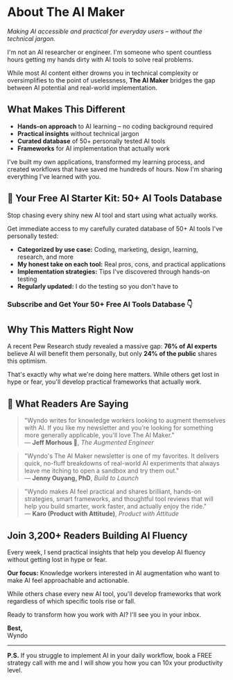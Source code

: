 # About The AI Maker

*Making AI accessible and practical for everyday users – without the technical jargon.*

I'm not an AI researcher or engineer. I'm someone who spent countless hours getting my hands dirty with AI tools to solve real problems.

While most AI content either drowns you in technical complexity or oversimplifies to the point of uselessness, **The AI Maker** bridges the gap between AI potential and real-world implementation.

## What Makes This Different

- **Hands-on approach** to AI learning – no coding background required
- **Practical insights** without technical jargon
- **Curated database** of 50+ personally tested AI tools
- **Frameworks** for AI implementation that actually work

I've built my own applications, transformed my learning process, and created workflows that have saved me hundreds of hours. Now I'm sharing everything I've learned with you.

## 🎁 Your Free AI Starter Kit: 50+ AI Tools Database

Stop chasing every shiny new AI tool and start using what actually works.

Get immediate access to my carefully curated database of 50+ AI tools I've personally tested:

- **Categorized by use case:** Coding, marketing, design, learning, research, and more
- **My honest take on each tool:** Real pros, cons, and practical applications
- **Implementation strategies:** Tips I've discovered through hands-on testing
- **Regularly updated:** I do the testing so you don't have to

### Subscribe and Get Your 50+ Free AI Tools Database 👇

## Why This Matters Right Now

A recent Pew Research study revealed a massive gap: **76% of AI experts** believe AI will benefit them personally, but only **24% of the public** shares this optimism.

That's exactly why what we're doing here matters. While others get lost in hype or fear, you'll develop practical frameworks that actually work.

## 👥 What Readers Are Saying

> "Wyndo writes for knowledge workers looking to augment themselves with AI. If you like my newsletter and you're looking for something more generally applicable, you'll love The AI Maker."  
> — **Jeff Morhous 🦾**, *The Augmented Engineer*

> "Wyndo's The AI Maker newsletter is one of my favorites. It delivers quick, no-fluff breakdowns of real-world AI experiments that always leave me itching to open a sandbox and try them out."  
> — **Jenny Ouyang, PhD**, *Build to Launch*

> "Wyndo makes AI feel practical and shares brilliant, hands-on strategies, smart frameworks, and thoughtful tool reviews that will help you build smarter, work faster, and actually enjoy the ride."  
> — **Karo (Product with Attitude)**, *Product with Attitude*

## Join 3,200+ Readers Building AI Fluency

Every week, I send practical insights that help you develop AI fluency without getting lost in hype or fear.

**Our focus:** Knowledge workers interested in AI augmentation who want to make AI feel approachable and actionable.

While others chase every new AI tool, you'll develop frameworks that work regardless of which specific tools rise or fall.

Ready to transform how you work with AI? I'll see you in your inbox.

**Best,**  
Wyndo

---

**P.S.** If you struggle to implement AI in your daily workflow, book a FREE strategy call with me and I will show you how you can 10x your productivity level.